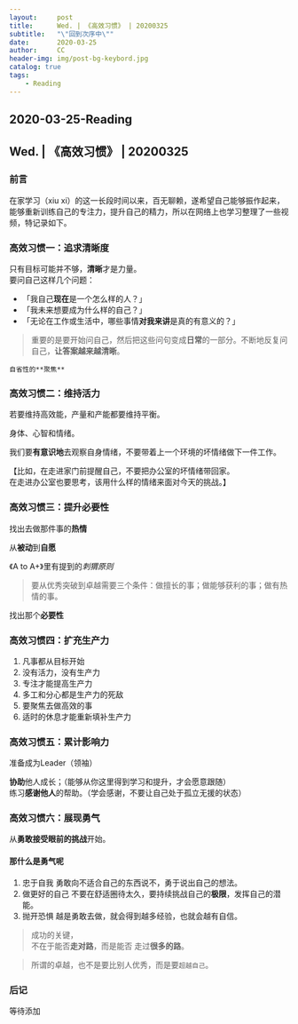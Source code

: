 ```yaml
---
layout:     post
title:      Wed. | 《高效习惯》 | 20200325
subtitle:   "\"回到次序中\""
date:       2020-03-25
author:     CC
header-img: img/post-bg-keybord.jpg
catalog: true
tags:
    - Reading
---
```


## 2020-03-25-Reading

## Wed. | 《高效习惯》 | 20200325

### 前言

在家学习（xiu xi）的这一长段时间以来，百无聊赖，遂希望自己能够振作起来，能够重新训练自己的专注力，提升自己的精力，所以在网络上也学习整理了一些视频，特记录如下。

### 高效习惯一：追求清晰度

只有目标可能并不够，**清晰**才是力量。  
要问自己这样几个问题：

- 「我自己**现在**是一个怎么样的人？」
- 「我未来想要成为什么样的自己？」
- 「无论在工作或生活中，哪些事情**对我来讲**是真的有意义的？」

> 重要的是要开始问自己，然后把这些问句变成**日常**的一部分。不断地反复问自己，**让答案越来越清晰**。

`自省性的**聚焦**`

### 高效习惯二：维持活力

若要维持高效能，产量和产能都要维持平衡。

身体、心智和情绪。

我们要**有意识地**去观察自身情绪，不要带着上一个环境的坏情绪做下一件工作。

【比如，在走进家门前提醒自己，不要把办公室的坏情绪带回家。  
在走进办公室也要思考，该用什么样的情绪来面对今天的挑战。】

### 高效习惯三：提升必要性

找出去做那件事的**热情**

从**被动**到**自愿**

《A to A+》里有提到的*刺猬原则*
> 要从优秀突破到卓越需要三个条件：做擅长的事；做能够获利的事；做有热情的事。

找出那个**必要性**

### 高效习惯四：扩充生产力

1. 凡事都从目标开始
2. 没有活力，没有生产力
3. 专注才能提高生产力
4. 多工和分心都是生产力的死敌
5. 要聚焦去做高效的事
6. 适时的休息才能重新填补生产力

### 高效习惯五：累计影响力

准备成为Leader（领袖）

**协助**他人成长；（能够从你这里得到学习和提升，才会愿意跟随）  
练习**感谢他人**的帮助。（学会感谢，不要让自己处于孤立无援的状态）

### 高效习惯六：展现勇气

从**勇敢接受眼前的挑战**开始。

#### 那什么是勇气呢

1. 忠于自我
勇敢向不适合自己的东西说不，勇于说出自己的想法。
2. 做更好的自己
不要在舒适圈待太久，要持续挑战自己的**极限**，发挥自己的潜能。
3. 抛开恐惧
越是勇敢去做，就会得到越多经验，也就会越有自信。

> 成功的关键，  
> 不在于能否**走对路**，而是能否 走过**很多的路**。

> 所谓的卓越，也不是要比别人优秀，而是要`超越自己`。

### 后记

等待添加
